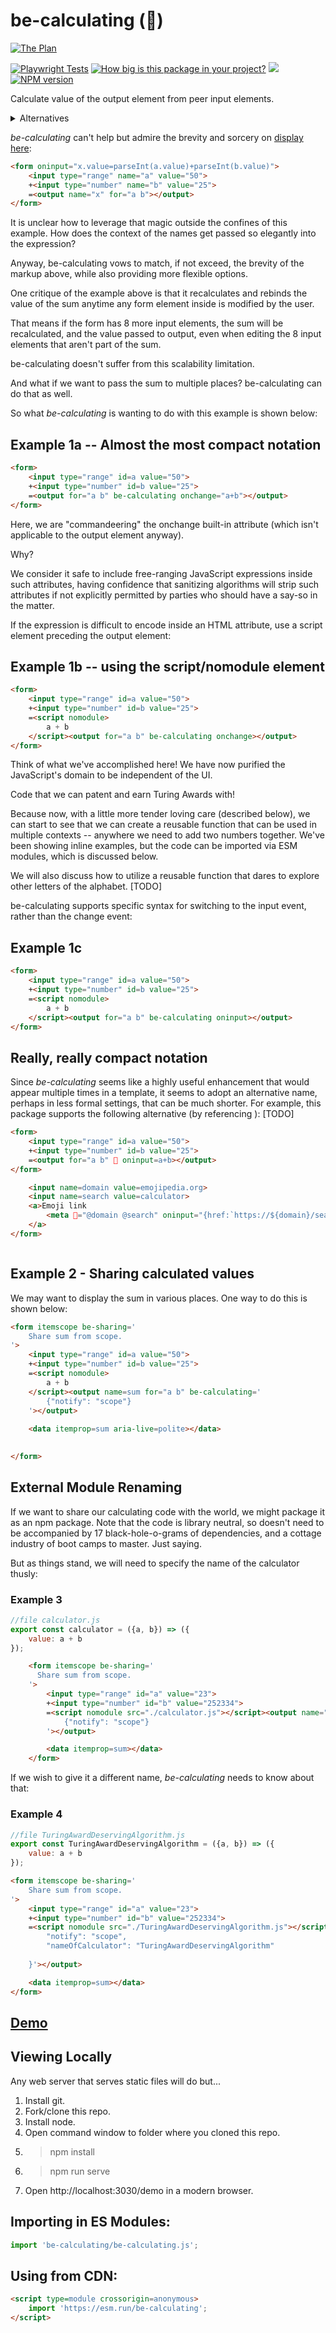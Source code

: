 # be-calculating (🧮)

[![The Plan](https://www.berfrois.com/uploads/2011/06/rr3.jpg)](https://www.berfrois.com/2011/06/wile-e-coyote-pursues-road-runner/)

[![Playwright Tests](https://github.com/bahrus/be-calculating/actions/workflows/CI.yml/badge.svg?branch=baseline)](https://github.com/bahrus/be-calculating/actions/workflows/CI.yml)
[![How big is this package in your project?](https://img.shields.io/bundlephobia/minzip/be-calculating?style=for-the-badge)](https://bundlephobia.com/result?p=be-calculating)
<img src="http://img.badgesize.io/https://cdn.jsdelivr.net/npm/be-calculating?compression=gzip">
[![NPM version](https://badge.fury.io/js/be-calculating.png)](http://badge.fury.io/js/be-calculating)

Calculate value of the output element from peer input elements.

<details>
    <summary>Alternatives</summary>

*be-calculating* is a very specialized alternative to [https://github.com/bahrus/be-observant](be-observant), in case you were wondering.  *be-calculating* focuses exclusively on the output element and allows for much more compact JavaScript expressions, by taking more liberties with what the platform provides.

</details>

*be-calculating* can't help but admire the brevity and sorcery on [display here](https://developer.mozilla.org/en-US/docs/Web/HTML/Element/output):

```html
<form oninput="x.value=parseInt(a.value)+parseInt(b.value)">
    <input type="range" name="a" value="50">
    +<input type="number" name="b" value="25">
    =<output name="x" for="a b"></output>
</form>
```

It is unclear how to leverage that magic outside the confines of this example. How does the context of the names get passed so elegantly into the expression?

Anyway, be-calculating vows to match, if not exceed, the brevity of the markup above, while also providing more flexible options.

One critique of the example above is that it recalculates and rebinds the value of the sum anytime any form element inside is modified by the user.

That means if the form has 8 more input elements, the sum will be recalculated, and the value passed to output, even when editing the 8 input elements that aren't part of the sum.

be-calculating doesn't suffer from this scalability limitation.

And what if we want to pass the sum to multiple places?  be-calculating can do that as well.

So what *be-calculating* is wanting to do with this example is shown below:

## Example 1a -- Almost the most compact notation

```html
<form>
    <input type="range" id=a value="50">
    +<input type="number" id=b value="25">
    =<output for="a b" be-calculating onchange="a+b"></output>
</form>
```

Here, we are "commandeering" the onchange built-in attribute (which isn't applicable to the output element anyway).  

Why?

We consider it safe to include free-ranging JavaScript expressions inside such attributes, having confidence that sanitizing algorithms will strip such attributes if not explicitly permitted by parties who should have a say-so in the matter.

If the expression is difficult to encode inside an HTML attribute, use a script element preceding the output element:

## Example 1b -- using the script/nomodule element

```html
<form>
    <input type="range" id=a value="50">
    +<input type="number" id=b value="25">
    =<script nomodule>
        a + b
    </script><output for="a b" be-calculating onchange></output>
</form>
```

Think of what we've accomplished here!  We have now purified the JavaScript's domain to be independent of the UI.  

Code that we can patent and earn Turing Awards with!

Because now, with a little more tender loving care (described below), we can start to see that we can create a reusable function that can be used in multiple contexts -- anywhere we need to add two numbers together. We've been showing inline examples, but the code can be imported via ESM modules, which is discussed below.  

We will also discuss how to utilize a reusable function that dares to explore other letters of the alphabet. [TODO]

<!--
This is shorthand for:

```html
<form>
    <input type="range" id=a value="50">
    +<input type="number" id=b value="25">
    =<script nomodule>
        a + b
    </script><output for="a b" be-calculating='{
        "forAttribute": "for",
        "args": ["a", "b"],
        "propertyToSet": "value",
        "searchBy": "id",
        "searchScope":  ["closestOrHost", "form"],
        "scriptRef": "previousElementSibling",
        "recalculateOn": "change",
        "nameOfCalculator": "calculator"
    }'></output>

    
</form>
```

What this means is we aren't limited to adorning the output element.  But if using some element other than output, the developer will need to override the default settings shown above, depending on the particular scenario.

So to specify to act on the input event, we can edit the JSON above, overriding only those values that need to deviate from the default (recalculateOn: change)

If editing JSON inside HTML attributes feels weird, the [json-in-html](https://marketplace.visualstudio.com/items?itemName=andersonbruceb.json-in-html) vs-code extension makes it feel much more natural, even when editing README files.  Because of the declarative, side-effect-free nature of the extension, it can be used with the web version of VSCode as well.

And the [may-it-be](https://github.com/bahrus/may-it-be) package allows us to benefit from TypeScript tooling, and compiles to an HTML file.

-->

be-calculating supports specific syntax for switching to the input event, rather than the change event:

## Example 1c

```html
<form>
    <input type="range" id=a value="50">
    +<input type="number" id=b value="25">
    =<script nomodule>
        a + b
    </script><output for="a b" be-calculating oninput></output>
</form>
```

## Really, really compact notation

Since *be-calculating* seems like a highly useful enhancement that would appear multiple times in a template, it seems to adopt an alternative name, perhaps in less formal settings, that can be much shorter.  For example, this package supports the following alternative (by referencing ): [TODO]

```html
<form>
    <input type="range" id=a value="50">
    +<input type="number" id=b value="25">
    =<output for="a b" 🧮 oninput=a+b></output>
</form>
```

```html
    <input name=domain value=emojipedia.org>
    <input name=search value=calculator>
    <a>Emoji link
        <meta 🧮="@domain @search" oninput="{href:`https://${domain}/search?q=${search}`}">
    </a>
</form>
```




```html

```

## Example 2 - Sharing calculated values

We may want to display the sum in various places.  One way to do this is shown below:

```html
<form itemscope be-sharing='
    Share sum from scope.
'>
    <input type="range" id=a value="50">
    +<input type="number" id=b value="25">
    =<script nomodule>
        a + b
    </script><output name=sum for="a b" be-calculating='
        {"notify": "scope"}
    '></output>
        
    <data itemprop=sum aria-live=polite></data>

    
</form>
```  

## External Module Renaming

If we want to share our calculating code with the world, we might package it as an npm package.  Note that the code is library neutral, so doesn't need to be accompanied by 17 black-hole-o-grams of dependencies, and a cottage industry of boot camps to master.  Just saying.

But as things stand, we will need to specify the name of the calculator thusly:

### Example 3

```JavaScript
//file calculator.js
export const calculator = ({a, b}) => ({
    value: a + b
});
```

```html
    <form itemscope be-sharing='
      Share sum from scope.
    '>
        <input type="range" id="a" value="23">
        +<input type="number" id="b" value="252334">
        =<script nomodule src="./calculator.js"></script><output name="sum" for="a b" be-calculating='
            {"notify": "scope"}
        '></output>

        <data itemprop=sum></data>
    </form>
```

If we wish to give it a different name, *be-calculating* needs to know about that:

### Example 4

```JavaScript
//file TuringAwardDeservingAlgorithm.js
export const TuringAwardDeservingAlgorithm = ({a, b}) => ({
    value: a + b
});
```

```html
<form itemscope be-sharing='
    Share sum from scope.
'>
    <input type="range" id="a" value="23">
    +<input type="number" id="b" value="252334">
    =<script nomodule src="./TuringAwardDeservingAlgorithm.js"></script><output name="sum" for="a b" be-calculating='{
        "notify": "scope",
        "nameOfCalculator": "TuringAwardDeservingAlgorithm"
        
    }'></output>

    <data itemprop=sum></data>
</form>
```

## [Demo](https://codepen.io/bahrus/pen/NWMjxYV)



## Viewing Locally

Any web server that serves static files will do but...

1.  Install git.
2.  Fork/clone this repo.
3.  Install node.
4.  Open command window to folder where you cloned this repo.
5.  > npm install
6.  > npm run serve
7.  Open http://localhost:3030/demo in a modern browser.

## Importing in ES Modules:

```JavaScript
import 'be-calculating/be-calculating.js';

```

## Using from CDN:

```html
<script type=module crossorigin=anonymous>
    import 'https://esm.run/be-calculating';
</script>
```

